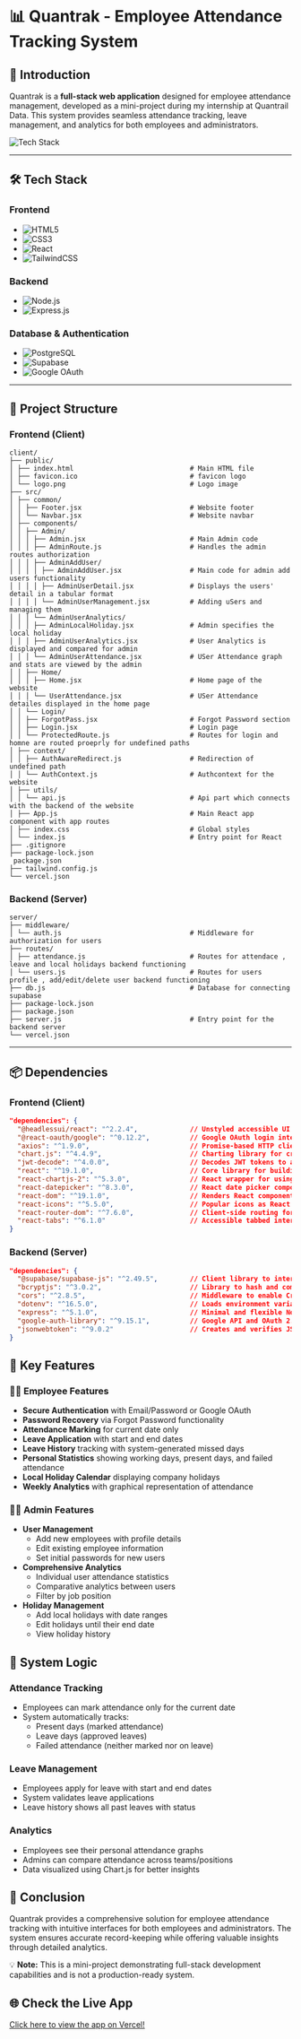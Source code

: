 # 📊 Quantrak - Employee Attendance Tracking System

## 🚀 Introduction
Quantrak is a **full-stack web application** designed for employee attendance management, developed as a mini-project during my internship at Quantrail Data. This system provides seamless attendance tracking, leave management, and analytics for both employees and administrators.

![Tech Stack](https://img.shields.io/badge/Full_Stack-React.js_+_Node.js_+_PostgreSQL-blue)

---

## 🛠 Tech Stack

### Frontend
- ![HTML5](https://img.shields.io/badge/HTML5-E34F26?style=for-the-badge&logo=html5&logoColor=white)
- ![CSS3](https://img.shields.io/badge/CSS3-1572B6?style=for-the-badge&logo=css3&logoColor=white)
- ![React](https://img.shields.io/badge/React-61DAFB?style=for-the-badge&logo=react&logoColor=black)
- ![TailwindCSS](https://img.shields.io/badge/TailwindCSS-38B2AC?style=for-the-badge&logo=tailwindcss&logoColor=white)

### Backend
- ![Node.js](https://img.shields.io/badge/Node.js-339933?style=for-the-badge&logo=node.js&logoColor=white)
- ![Express.js](https://img.shields.io/badge/Express.js-000000?style=for-the-badge&logo=express&logoColor=white)

### Database & Authentication
- ![PostgreSQL](https://img.shields.io/badge/PostgreSQL-4169E1?style=for-the-badge&logo=postgresql&logoColor=white)
- ![Supabase](https://img.shields.io/badge/Supabase-3ECF8E?style=for-the-badge&logo=supabase&logoColor=white)
- ![Google OAuth](https://img.shields.io/badge/Google_OAuth-4285F4?style=for-the-badge&logo=google&logoColor=white)

---

## 📁 Project Structure

### Frontend (Client)
```
client/
├── public/
│ ├── index.html                             # Main HTML file
│ ├── favicon.ico                            # favicon logo
│ └── logo.png                               # Logo image
├── src/
│ ├── common/             
│ │ ├── Footer.jsx                           # Website footer
│ │ └── Navbar.jsx                           # Website navbar
│ ├── components/
│ │ ├── Admin/
│ │ │ ├── Admin.jsx                          # Main Admin code
│ │ │ ├── AdminRoute.js                      # Handles the admin routes authorization
│ │ │ ├── AdminAddUser/
│ │ │ │ ├── AdminAddUser.jsx                 # Main code for admin add users functionality
│ │ │ │ ├── AdminUserDetail.jsx              # Displays the users' detail in a tabular format
│ │ │ │ └── AdminUserManagement.jsx          # Adding uSers and managing them
│ │ │ └── AdminUserAnalytics/
│ │ │ ├── AdminLocalHoliday.jsx              # Admin specifies the local holiday
│ │ │ ├── AdminUserAnalytics.jsx             # User Analytics is displayed and compared for admin
│ │ │ └── AdminUserAttendance.jsx            # USer Attendance graph and stats are viewed by the admin
│ │ ├── Home/
│ │ │ ├── Home.jsx                           # Home page of the website
│ │ │ └── UserAttendance.jsx                 # USer Attendance detailes displayed in the home page
│ │ └── Login/
│ │ ├── ForgotPass.jsx                       # Forgot Password section
│ │ ├── Login.jsx                            # Login page
│ │ └── ProtectedRoute.js                    # Routes for login and homne are routed proeprly for undefined paths           
│ ├── context/
│ │ ├── AuthAwareRedirect.js                 # Redirection of undefined path
│ │ └── AuthContext.js                       # Authcontext for the website
│ ├── utils/
│ │ └── api.js                               # Api part which connects with the backend of the website
│ ├── App.js                                 # Main React app component with app routes
│ ├── index.css                              # Global styles 
│ └── index.js                               # Entry point for React
├── .gitignore
├── package-lock.json
 package.json
├── tailwind.config.js
└── vercel.json
```
### Backend (Server)
```
server/
├── middleware/
│ └── auth.js                                # Middleware for authorization for users
├── routes/
│ ├── attendance.js                          # Routes for attendace , leave and local holidays backend functioning
│ └── users.js                               # Routes for users profile , add/edit/delete user backend functioning
├── db.js                                    # Database for connecting supabase
├── package-lock.json
├── package.json
├── server.js                                # Entry point for the backend server
└── vercel.json
```
---

## 📦 Dependencies

### Frontend (Client)
```json
"dependencies": {
  "@headlessui/react": "^2.2.4",             // Unstyled accessible UI components like modals, menus.
  "@react-oauth/google": "^0.12.2",          // Google OAuth login integration for React apps.
  "axios": "^1.9.0",                         // Promise-based HTTP client for API requests.
  "chart.js": "^4.4.9",                      // Charting library for creating responsive graphs.
  "jwt-decode": "^4.0.0",                    // Decodes JWT tokens to access payload data.
  "react": "^19.1.0",                        // Core library for building user interfaces.
  "react-chartjs-2": "^5.3.0",               // React wrapper for using Chart.js as components.
  "react-datepicker": "^8.3.0",              // React date picker component with custom styling.
  "react-dom": "^19.1.0",                    // Renders React components into the DOM.
  "react-icons": "^5.5.0",                   // Popular icons as React components.
  "react-router-dom": "^7.6.0",              // Client-side routing for single-page apps.
  "react-tabs": "^6.1.0"                     // Accessible tabbed interfaces for React.
}
```

### Backend (Server)
```json
"dependencies": {
  "@supabase/supabase-js": "^2.49.5",        // Client library to interact with Supabase services.
  "bcryptjs": "^3.0.2",                      // Library to hash and compare passwords securely.
  "cors": "^2.8.5",                          // Middleware to enable Cross-Origin Resource Sharing.
  "dotenv": "^16.5.0",                       // Loads environment variables from a .env file.
  "express": "^5.1.0",                       // Minimal and flexible Node.js web application framework.
  "google-auth-library": "^9.15.1",          // Google API and OAuth 2.0 authentication library.
  "jsonwebtoken": "^9.0.2"                   // Creates and verifies JSON Web Tokens (JWTs).
}
```
## 🎯 Key Features

### 👨‍💼 Employee Features
- **Secure Authentication** with Email/Password or Google OAuth  
- **Password Recovery** via Forgot Password functionality  
- **Attendance Marking** for current date only  
- **Leave Application** with start and end dates  
- **Leave History** tracking with system-generated missed days  
- **Personal Statistics** showing working days, present days, and failed attendance  
- **Local Holiday Calendar** displaying company holidays  
- **Weekly Analytics** with graphical representation of attendance  

### 👨‍💻 Admin Features
- **User Management**  
  - Add new employees with profile details  
  - Edit existing employee information  
  - Set initial passwords for new users  
- **Comprehensive Analytics**  
  - Individual user attendance statistics  
  - Comparative analytics between users  
  - Filter by job position  
- **Holiday Management**  
  - Add local holidays with date ranges  
  - Edit holidays until their end date  
  - View holiday history  

## 🔧 System Logic

### Attendance Tracking
- Employees can mark attendance only for the current date  
- System automatically tracks:  
  - Present days (marked attendance)  
  - Leave days (approved leaves)  
  - Failed attendance (neither marked nor on leave)  

### Leave Management
- Employees apply for leave with start and end dates  
- System validates leave applications  
- Leave history shows all past leaves with status  

### Analytics
- Employees see their personal attendance graphs  
- Admins can compare attendance across teams/positions  
- Data visualized using Chart.js for better insights  

## 🎉 Conclusion
Quantrak provides a comprehensive solution for employee attendance tracking with intuitive interfaces for both employees and administrators. The system ensures accurate record-keeping while offering valuable insights through detailed analytics.  

💡 **Note:** This is a mini-project demonstrating full-stack development capabilities and is not a production-ready system.  

## 🌐 Check the Live App  
[Click here to view the app on Vercel!]()
